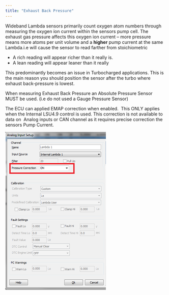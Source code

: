 ```yaml
---
title: "Exhaust Back Pressure"
---
```



Wideband Lambda sensors primarily count oxygen atom numbers through measuring the oxygen ion current within the sensors pump cell. The exhaust gas pressure affects this oxygen ion current – more pressure means more atoms per unit volume and a **higher** pump current at the same Lambda.i.e will cause the sensor to read farther from stoichiometric


* A rich reading will appear richer than it really is.
* A lean reading will appear leaner than it really



This predominantly becomes an issue in Turbocharged applications. This is the main reason you should position the sensor after the turbo where exhaust back-pressure is lowest.


When measuring Exhaust Back Pressure an Absolute Pressure Sensor MUST be used. (i.e do not used a Gauge Pressure Sensor)


The ECU can applied EMAP correction when enabled.&nbsp; This ONLY applies when the Internal LSU4.9 control is used. This correction is not available to data on&nbsp; Analog inputs or CAN channel as it requires precise correction the sensors Pump Current.


![Image](</img/Untitled37.png>)
